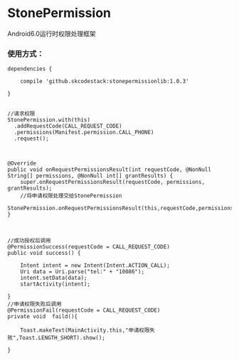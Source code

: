 # StonePermission

Android6.0运行时权限处理框架

### 使用方式：

	dependencies {
	   
	    compile 'github.skcodestack:stonepermissionlib:1.0.3'
	    
	}

	
	//请求权限
	StonePermission.with(this)
	  .addRequestCode(CALL_REQUEST_CODE)
	  .permissions(Manifest.permission.CALL_PHONE)
	  .request();

	
	
	@Override
	public void onRequestPermissionsResult(int requestCode, @NonNull String[] permissions, @NonNull int[] grantResults) {
		super.onRequestPermissionsResult(requestCode, permissions, grantResults);
		//将申请权限处理交给StonePermission
		StonePermission.onRequestPermissionsResult(this,requestCode,permissions,grantResults);
	}



	//成功授权后调用
	@PermissionSuccess(requestCode = CALL_REQUEST_CODE)
	public void success() {

		Intent intent = new Intent(Intent.ACTION_CALL);
		Uri data = Uri.parse("tel:" + "10086");
		intent.setData(data);
		startActivity(intent);

	}
	//申请权限失败后调用
	@PermissionFail(requestCode = CALL_REQUEST_CODE)
	private void  faild(){

		Toast.makeText(MainActivity.this,"申请权限失败",Toast.LENGTH_SHORT).show();

	}
    
    
    
    
